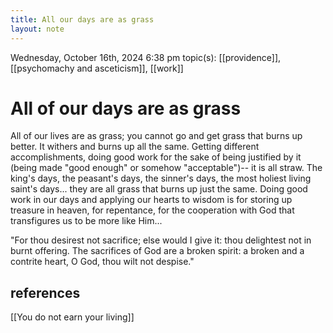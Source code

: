 ```yaml
---
title: All our days are as grass
layout: note
---
```


Wednesday, October 16th, 2024 6:38 pm
topic(s): [[providence]], [[psychomachy and asceticism]], [[work]]
# All of our days are as grass
All of our lives are as grass; you cannot go and get grass that burns up better. It withers and burns up all the same. Getting different accomplishments, doing good work for the sake of being justified by it (being made "good enough" or somehow "acceptable")-- it is all straw. The king's days, the peasant's days, the sinner's days, the most holiest living saint's days... they are all grass that burns up just the same. Doing good work in our days and applying our hearts to wisdom is for storing up treasure in heaven, for repentance, for the cooperation with God that transfigures us to be more like Him...

"For thou desirest not sacrifice; else would I give it: thou delightest not in burnt offering. The sacrifices of God are a broken spirit: a broken and a contrite heart, O God, thou wilt not despise." 


## references
[[You do not earn your living]]
